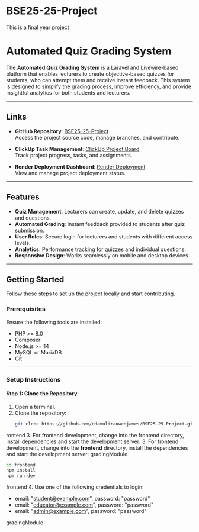# BSE25-25-Project
This is a final year project

# Automated Quiz Grading System

The **Automated Quiz Grading System** is a Laravel and Livewire-based platform that enables lecturers to create objective-based quizzes for students, who can attempt them and receive instant feedback. This system is designed to simplify the grading process, improve efficiency, and provide insightful analytics for both students and lecturers.

---

## Links

- **GitHub Repository**: [BSE25-25-Project](https://github.com/ddamuliraowenjames/BSE25-25-Project)  
  Access the project source code, manage branches, and contribute.

- **ClickUp Task Management**: [ClickUp Project Board](https://app.clickup.com/9012635403/v/l/li/901206720417)  
  Track project progress, tasks, and assignments.

- **Render Deployment Dashboard**: [Render Deployment](https://dashboard.render.com/web/srv-cth9ma9u0jms7381ooog/deploys/dep-cth9mahu0jms7381oos0)  
  View and manage project deployment status.

---

## Features

- **Quiz Management**: Lecturers can create, update, and delete quizzes and questions.
- **Automated Grading**: Instant feedback provided to students after quiz submission.
- **User Roles**: Secure login for lecturers and students with different access levels.
- **Analytics**: Performance tracking for quizzes and individual questions.
- **Responsive Design**: Works seamlessly on mobile and desktop devices.

---

## Getting Started

Follow these steps to set up the project locally and start contributing.

### Prerequisites
Ensure the following tools are installed:
- PHP >= 8.0
- Composer
- Node.js >= 14
- MySQL or MariaDB
- Git

---

### Setup Instructions

#### Step 1: Clone the Repository
1. Open a terminal.
2. Clone the repository:
   ```bash
   git clone https://github.com/ddamuliraowenjames/BSE25-25-Project.git
   ```
rontend
3. For frontend development, change into the frontend directory, install dependencies and start the development server:
3. For frontend development, change into the **frontend** directory, install the dependencies and start the development server:
gradingModule
   ```bash
   cd frontend
   npm install
   npm run dev
   ```
 frontend
4. Use one of the following credentials to login:
   - email: "student@example.com", password: "password"
   - email: "educator@example.com", password: "password"
   - email: "admin@example.com", password: "password"

gradingModule
